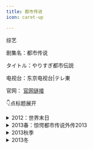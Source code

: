 ```yaml
---
title: 都市传说
icon: caret-up

---
```

综艺

剧集名：都市传说

タイトル：やりすぎ都市伝説

电视台：东京电视台|テレ東

官网： [官网链接](https://www.tv-tokyo.co.jp/toshidensetsu/)

👇点标题展开
<details>
  <summary>2012：世界末日</summary>
    
简介：此番作为一个SP，解析了数种都市传说，诸如玛雅预言，世界末日，共济会，各种数字之谜、比尔盖茨的流言以及关于不明生物之说等等，带你进入一个未知的世界，感受奇妙的旅程

![](https://listpic.tsgsanjiao.com/other/dscssjmr.jpg)
</details>

<details>
  <summary>2013春：惊愕都市传说外传2013</summary>
    
简介：关于俄罗斯陨石之谜，娃娃岛，寄生虫的真相是？你相信有通灵人吗？所谓幕府阴谋论是什么？相信与否，事实的真相，尽在——2013春季 都市传说！

![](https://listpic.tsgsanjiao.com/other/2013cdscs.jpg)
</details>

<details>
  <summary>2013秋季</summary>
    
简介：2013年定有重大事件发生，曾这样预言的那个男人再次回归银幕前。发生于梵蒂冈的信息泄露和相关人员的失踪以及教皇史无前例的退位，法蒂玛第三预言，高迪的最高杰作圣家族大教堂，宫崎骏电影留下的谜团，哆啦a梦作者的遗作等等！

![](https://listpic.tsgsanjiao.com/other/2013qdscs.jpg)
</details>

<details>
  <summary>2013冬</summary>
    
简介： 距离肯尼迪遇害正好50年的关键年，打开宇宙时代未来之门的钥匙。那个时代绝不可能制造出来的产物欧帕兹——水晶骨头，庆应BOY——左右着日本的经济，被隐藏于忠臣藏中的可怕阴谋，禁忌的北朝鲜内情，知晓你2014年运势，就在：

![](https://listpic.tsgsanjiao.com/other/2013ddscs.jpg)
</details>